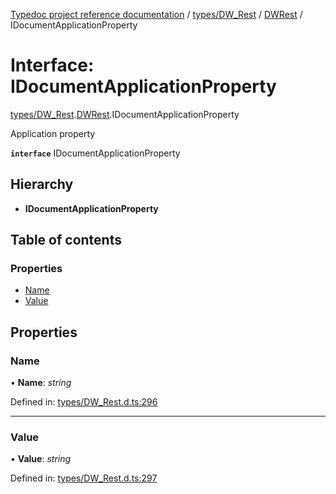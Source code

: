 [Typedoc project reference documentation](../README.md) / [types/DW_Rest](../modules/types_dw_rest.md) / [DWRest](../modules/types_dw_rest.dwrest.md) / IDocumentApplicationProperty

# Interface: IDocumentApplicationProperty

[types/DW_Rest](../modules/types_dw_rest.md).[DWRest](../modules/types_dw_rest.dwrest.md).IDocumentApplicationProperty

Application property

**`interface`** IDocumentApplicationProperty

## Hierarchy

* **IDocumentApplicationProperty**

## Table of contents

### Properties

- [Name](types_dw_rest.dwrest.idocumentapplicationproperty.md#name)
- [Value](types_dw_rest.dwrest.idocumentapplicationproperty.md#value)

## Properties

### Name

• **Name**: *string*

Defined in: [types/DW_Rest.d.ts:296](https://github.com/DocuWare/REST-Sample-TS/blob/6171aa8/src/types/DW_Rest.d.ts#L296)

___

### Value

• **Value**: *string*

Defined in: [types/DW_Rest.d.ts:297](https://github.com/DocuWare/REST-Sample-TS/blob/6171aa8/src/types/DW_Rest.d.ts#L297)
